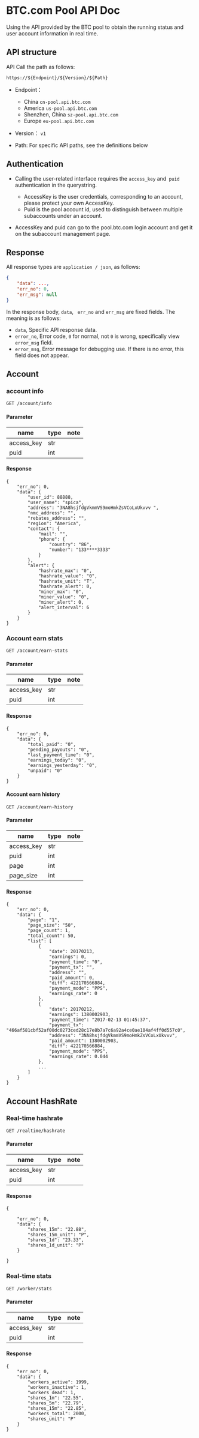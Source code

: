 # BTC.com Pool API Doc

Using the API provided by the BTC pool to obtain the running status and user account information in real time.

## API structure

API Call the path as follows:

`https://${Endpoint}/${Version}/${Path}`

* Endpoint：
    * China `cn-pool.api.btc.com`
    * America `us-pool.api.btc.com`
    * Shenzhen, China `sz-pool.api.btc.com`
    * Europe `eu-pool.api.btc.com`

* Version： `v1`
* Path: For specific API paths, see the definitions below

## Authentication

* Calling the user-related interface requires the `access_key` and` puid` authentication in the querystring.
    * AccessKey is the user credentials, corresponding to an account, please protect your own AccessKey.
    * Puid is the pool account id, used to distinguish between multiple subaccounts under an account.

* AccessKey and puid can go to the pool.btc.com login account and get it on the subaccount management page.

## Response

All response types are `application / json`, as follows:
   
``` json
{
    "data": ...,
    "err_no": 0,
    "err_msg": null 
}
```

In the response body, `data`, ` err_no` and `err_msg` are fixed fields. The meaning is as follows:

* `data`, Specific API response data.
* `error_no`, Error code, `0` for normal, not `0` is wrong, specifically view `error_msg` field.
* `error_msg`, Error message for debugging use. If there is no error, this field does not appear.


## Account

### account info

`GET /account/info`

#### Parameter

|name|type|note|
|---|----|----|
|access_key|str| |
|puid|int||

#### Response

```
{
    "err_no": 0,
    "data": {
        "user_id": 88888,
        "user_name": "spica",
        "address": "3NA8hsjfdgVkmmVS9moHmkZsVCoLxUkvvv ",
        "nmc_address": "",
        "rebates_address": "",
        "region": "America",
        "contact": {
            "mail": "",
            "phone": {
                "country": "86",
                "number": "133****3333"
            }
        },
        "alert": {
            "hashrate_max": "0",
            "hashrate_value": "0",
            "hashrate_unit": "T",
            "hashrate_alert": 0,
            "miner_max": "0",
            "miner_value": "0",
            "miner_alert": 0,
            "alert_interval": 6
        }
    }
}
```

### Account earn stats

`GET /account/earn-stats`

#### Parameter

|name|type|note|
|---|----|----|
|access_key|str| |
|puid|int||

#### Response

```
{
    "err_no": 0,
    "data": {
        "total_paid": "0",
        "pending_payouts": "0",
        "last_payment_time": "0",
        "earnings_today": "0",
        "earnings_yesterday": "0",
        "unpaid": "0"
    }
}
```

#### Account earn history

`GET /account/earn-history`

#### Parameter

|name|type|note|
|---|----|----|
|access_key|str| |
|puid|int||
|page|int||
|page_size|int|

#### Response

```
{
    "err_no": 0,
    "data": {
        "page": "1",
        "page_size": "50",
        "page_count": 1,
        "total_count": 50,
        "list": [
            {
                "date": 20170213,
                "earnings": 0,
                "payment_time": "0",
                "payment_tx": "",
                "address": "",
                "paid_amount": 0,
                "diff": 422170566884,
                "payment_mode": "PPS",
                "earnings_rate": 0
            },
            {
                "date": 20170212,
                "earnings": 1380002903,
                "payment_time": "2017-02-13 01:45:37",
                "payment_tx": "466af581cbf52af00dc0273ced28c17e8b7a7c6a92a4ce0ae104af4ff0d557c0",
                "address": "3NA8hsjfdgVkmmVS9moHmkZsVCoLxUkvvv",
                "paid_amount": 1380002903,
                "diff": 422170566884,
                "payment_mode": "PPS",
                "earnings_rate": 0.044
            },
            ...
        ]
    }
}
```

## Account HashRate

### Real-time hashrate
`GET /realtime/hashrate`

#### Parameter

|name|type|note|
|---|----|----|
|access_key|str| |
|puid|int||

#### Response

```
{

    "err_no": 0,
    "data": {
        "shares_15m": "22.88",
        "shares_15m_unit": "P",
        "shares_1d": "23.33",
        "shares_1d_unit": "P"
    }

}
```

### Real-time stats

`GET /worker/stats`

#### Parameter

|name|type|note|
|---|----|----|
|access_key|str| |
|puid|int||

#### Response

```
{
    "err_no": 0,
    "data": {
        "workers_active": 1999,
        "workers_inactive": 1,
        "workers_dead": 1,
        "shares_1m": "22.55",
        "shares_5m": "22.79",
        "shares_15m": "22.85",
        "workers_total": 2000,
        "shares_unit": "P"
    }
}
```